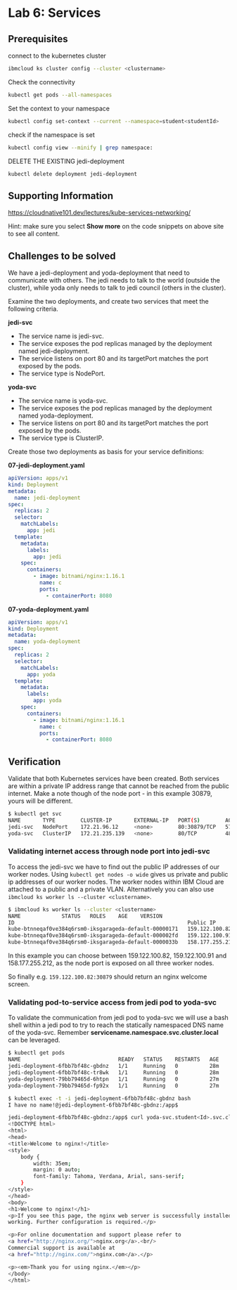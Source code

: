 # Lab 6: Services

## Prerequisites

connect to the kubernetes cluster
```bash
ibmcloud ks cluster config --cluster <clustername>
```
Check the connectivity
```bash
kubectl get pods --all-namespaces
```
Set the context to your namespace
```bash
kubectl config set-context --current --namespace=student<studentId>
```
check if the namespace is set 
```bash
kubectl config view --minify | grep namespace:
```

DELETE THE EXISTING jedi-deployment

```bash
kubectl delete deployment jedi-deployment
```

## Supporting Information

https://cloudnative101.dev/lectures/kube-services-networking/

Hint: make sure you select **Show more** on the code snippets on above site to see all content.

## Challenges to be solved

We have a jedi-deployment and yoda-deployment that need to communicate with others. The jedi needs to talk to the world (outside the cluster), while yoda only needs to talk to jedi council (others in the cluster).

Examine the two deployments, and create two services that meet the following criteria.

**jedi-svc**

- The service name is jedi-svc.
- The service exposes the pod replicas managed by the deployment named jedi-deployment.
- The service listens on port 80 and its targetPort matches the port exposed by the pods.
- The service type is NodePort.

**yoda-svc**

- The service name is yoda-svc.
- The service exposes the pod replicas managed by the deployment named yoda-deployment.
- The service listens on port 80 and its targetPort matches the port exposed by the pods.
- The service type is ClusterIP.

Create those two deployments as basis for your service definitions:

**07-jedi-deployment.yaml**

```yaml
apiVersion: apps/v1
kind: Deployment
metadata:
  name: jedi-deployment
spec:
  replicas: 2
  selector:
    matchLabels:
      app: jedi
  template:
    metadata:
      labels:
        app: jedi
    spec:
      containers:
        - image: bitnami/nginx:1.16.1
          name: c
          ports:
            - containerPort: 8080
```

**07-yoda-deployment.yaml**

```yaml
apiVersion: apps/v1
kind: Deployment
metadata:
  name: yoda-deployment
spec:
  replicas: 2
  selector:
    matchLabels:
      app: yoda
  template:
    metadata:
      labels:
        app: yoda
    spec:
      containers:
        - image: bitnami/nginx:1.16.1
          name: c
          ports:
            - containerPort: 8080
```

## Verification

Validate that both Kubernetes services have been created. Both services are within a private IP address range that cannot be reached from the public internet.
Make a note though of the node port - in this example 30879, yours will be different.

```bash
$ kubectl get svc
NAME       TYPE        CLUSTER-IP       EXTERNAL-IP   PORT(S)        AGE
jedi-svc   NodePort    172.21.96.12     <none>        80:30879/TCP   57s
yoda-svc   ClusterIP   172.21.235.139   <none>        80/TCP         48s
```

### Validating internet access through node port into jedi-svc

To access the jedi-svc we have to find out the public IP addresses of our worker nodes. Using `kubectl get nodes -o wide` gives us private and public ip addresses of our worker nodes. The worker nodes within IBM Cloud are attached to a public and a private VLAN. Alternatively you can also use `ibmcloud ks worker ls --cluster <clustername>`.

```bash
$ ibmcloud ks worker ls --cluster <clustername>
NAME             STATUS   ROLES    AGE    VERSION
ID                                                       Public IP         Private IP       Flavor               State    Status   Zone    Version
kube-btnneqaf0ve384q6rsm0-iksgarageda-default-00000171   159.122.100.82    10.134.237.244   b3c.4x16.encrypted   normal   Ready    fra02   1.17.11_1539
kube-btnneqaf0ve384q6rsm0-iksgarageda-default-000002fd   159.122.100.91    10.134.237.245   b3c.4x16.encrypted   normal   Ready    fra02   1.17.11_1539
kube-btnneqaf0ve384q6rsm0-iksgarageda-default-0000033b   158.177.255.212   10.134.237.212   b3c.4x16.encrypted   normal   Ready    fra02   1.17.11_1539
```

In this example you can choose between 159.122.100.82, 159.122.100.91 and 158.177.255.212, as the node port is exposed on all three worker nodes.

So finally e.g. `159.122.100.82:30879` should return an nginx welcome screen.

### Validating pod-to-service access from jedi pod to yoda-svc

To validate the communication from jedi pod to yoda-svc we will use a bash shell within a jedi pod to try to reach the
statically namespaced DNS name of the yoda-svc. Remember **servicename.namespace.svc.cluster.local** can be leveraged.

```bash
$ kubectl get pods
NAME                               READY   STATUS    RESTARTS   AGE
jedi-deployment-6fbb7bf48c-gbdnz   1/1     Running   0          28m
jedi-deployment-6fbb7bf48c-tr8wk   1/1     Running   0          28m
yoda-deployment-79bb79465d-6htpn   1/1     Running   0          27m
yoda-deployment-79bb79465d-fp92x   1/1     Running   0          27m

$ kubectl exec -t -i jedi-deployment-6fbb7bf48c-gbdnz bash
I have no name!@jedi-deployment-6fbb7bf48c-gbdnz:/app$
```

```bash
jedi-deployment-6fbb7bf48c-gbdnz:/app$ curl yoda-svc.student<Id>.svc.cluster.local
<!DOCTYPE html>
<html>
<head>
<title>Welcome to nginx!</title>
<style>
    body {
        width: 35em;
        margin: 0 auto;
        font-family: Tahoma, Verdana, Arial, sans-serif;
    }
</style>
</head>
<body>
<h1>Welcome to nginx!</h1>
<p>If you see this page, the nginx web server is successfully installed and
working. Further configuration is required.</p>

<p>For online documentation and support please refer to
<a href="http://nginx.org/">nginx.org</a>.<br/>
Commercial support is available at
<a href="http://nginx.com/">nginx.com</a>.</p>

<p><em>Thank you for using nginx.</em></p>
</body>
</html>

```
